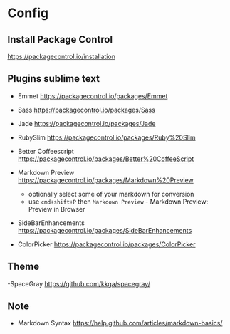 # Config

## Install Package Control
https://packagecontrol.io/installation

## Plugins sublime text

- Emmet
https://packagecontrol.io/packages/Emmet

- Sass
https://packagecontrol.io/packages/Sass

- Jade
https://packagecontrol.io/packages/Jade

- RubySlim
https://packagecontrol.io/packages/Ruby%20Slim

- Better Coffeescript
https://packagecontrol.io/packages/Better%20CoffeeScript

- Markdown Preview
https://packagecontrol.io/packages/Markdown%20Preview
	- optionally select some of your markdown for conversion
	- use `cmd+shift+P` then `Markdown Preview` - Markdown Preview: Preview in Browser

- Side​Bar​Enhancements
https://packagecontrol.io/packages/SideBarEnhancements

- ColorPicker
https://packagecontrol.io/packages/ColorPicker

## Theme
-SpaceGray 
https://github.com/kkga/spacegray/

## Note
- Markdown Syntax
https://help.github.com/articles/markdown-basics/

